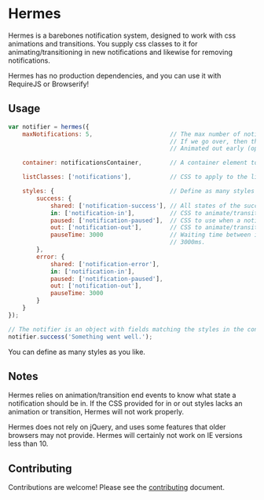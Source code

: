 # Hermes

Hermes is a barebones notification system, designed to work with css animations and transitions. You
supply css classes to it for animating/transitioning in new notifications and likewise for removing
notifications.

Hermes has no production dependencies, and you can use it with RequireJS or Browserify!

## Usage

```javascript
var notifier = hermes({
    maxNotifications: 5,                      // The max number of notifications you want to see.
                                              // If we go over, then the oldest notifications are
                                              // Animated out early (optional).

    container: notificationsContainer,        // A container element to attach notification list to.

    listClasses: ['notifications'],           // CSS to apply to the list generated by hermes.

    styles: {                                 // Define as many styles as you like!
        success: {
            shared: ['notification-success'], // All states of the success notification have these.
            in: ['notification-in'],          // CSS to animate/transition in a new notification.
            paused: ['notification-paused'],  // CSS to use when a notification paused (optional).
            out: ['notification-out'],        // CSS to animate/transition a notification out.
            pauseTime: 3000                   // Waiting time between in and out states. Defaults to
                                              // 3000ms.
        },
        error: {
            shared: ['notification-error'],
            in: ['notification-in'],
            paused: ['notification-paused'],
            out: ['notification-out'],
            pauseTime: 3000
        }
    }
});

// The notifier is an object with fields matching the styles in the config object fed to hermes.
notifier.success('Something went well.');
```

You can define as many styles as you like.

## Notes

Hermes relies on animation/transition end events to know what state a notification should be in. If
the CSS provided for in or out styles lacks an animation or transition, Hermes will not work
properly.

Hermes does not rely on jQuery, and uses some features that older browsers may not provide. Hermes
will certainly not work on IE versions less than 10.

## Contributing

Contributions are welcome! Please see the [contributing](CONTRIBUTING.md) document.
